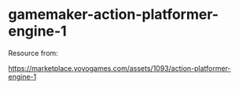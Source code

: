 # gamemaker-action-platformer-engine-1

Resource from:

https://marketplace.yoyogames.com/assets/1093/action-platformer-engine-1
